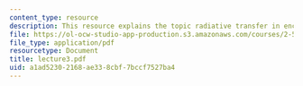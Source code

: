 ```yaml
---
content_type: resource
description: This resource explains the topic radiative transfer in enclosures.
file: https://ol-ocw-studio-app-production.s3.amazonaws.com/courses/2-58j-radiative-transfer-spring-2006/a1ad52302168ae338cbf7bccf7527ba4_lecture3.pdf
file_type: application/pdf
resourcetype: Document
title: lecture3.pdf
uid: a1ad5230-2168-ae33-8cbf-7bccf7527ba4
---
```

